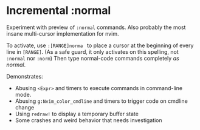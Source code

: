 Incremental :normal
====

Experiment with preview of `:normal` commands. Also probably the most insane multi-cursor implementation for nvim.

To activate, use `:[RANGE]norma ` to place a cursor at the beginning of every line in `[RANGE]`. (As a safe guard, it only activates on this spelling, not `:normal` nor `:norm`) Then type normal-code commands completely _as normal_.

Demonstrates:

- Abusing `<Expr>` and timers to execute commands in command-line mode.
- Abusing `g:Nvim_color_cmdline` and timers to trigger code on cmdline change
- Using `redraw!` to display a temporary buffer state
- Some crashes and weird behavior that needs investigation



